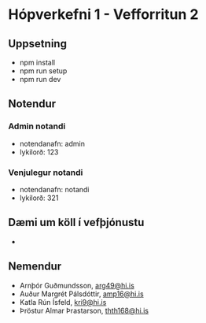 # Hópverkefni 1 - Vefforritun 2

## Uppsetning
* npm install
* npm run setup
* npm run dev

## Notendur
### Admin notandi
* notendanafn: admin
* lykilorð: 123

### Venjulegur notandi
* notendanafn: notandi
* lykilorð: 321

## Dæmi um köll í vefþjónustu
* 

## Nemendur
* Arnþór Guðmundsson, arg49@hi.is
* Auður Margrét Pálsdóttir, amp16@hi.is
* Katla Rún Ísfeld, kri9@hi.is
* Þröstur Almar Þrastarson, thth168@hi.is



